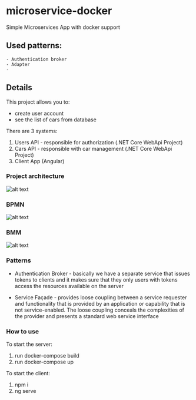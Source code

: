 # microservice-docker
Simple Microservices App with docker support

## Used patterns:
    - Authentication broker
    - Adapter
    - 

## Details

This project allows you to:
- create user account
- see the list of cars from database

There are 3 systems:
1. Users API - responsible for authorization (.NET Core WebApi Project)
2. Cars API - responsible with car management (.NET Core WebApi Project)
3. Client App (Angular)

### Project architecture
![alt text](https://i.imgur.com/QmWx2aL.png)

### BPMN
![alt text](https://i.imgur.com/mgDNFHl.png)

### BMM
![alt text](https://i.imgur.com/FImbnXe.png)

### Patterns

- Authentication Broker - basically we have a separate service that issues tokens to clients and it makes sure that they only users with tokens access the resources available on the server

- Service Façade - provides loose coupling between a service requester and functionality that is provided by an application or capability that is not service-enabled. The loose coupling conceals the complexities of the provider and presents a standard web service interface

### How to use

To start the server:
1. run docker-compose build
2. run docker-compose up

To start the client:
1. npm i
2. ng serve


